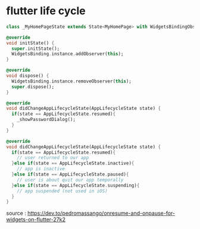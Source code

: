 # flutter life cycle

```dart
class _MyHomePageState extends State<MyHomePage> with WidgetsBindingObserver {...}
```

```dart
@override
void initState() {
  super.initState();
  WidgetsBinding.instance.addObserver(this);
}
```

```dart
@override
void dispose() {
  WidgetsBinding.instance.removeObserver(this);
  super.dispose();
}
```

```dart
@override
void didChangeAppLifecycleState(AppLifecycleState state) {
  if(state == AppLifecycleState.resumed){
    _showPasswordDialog();
  }
}
```


```dart
@override
void didChangeAppLifecycleState(AppLifecycleState state) {
  if(state == AppLifecycleState.resumed){
    // user returned to our app
  }else if(state == AppLifecycleState.inactive){
    // app is inactive
  }else if(state == AppLifecycleState.paused){
    // user is about quit our app temporally
  }else if(state == AppLifecycleState.suspending){
    // app suspended (not used in iOS)
  }
}

```


source : https://dev.to/pedromassango/onresume-and-onpause-for-widgets-on-flutter-27k2

